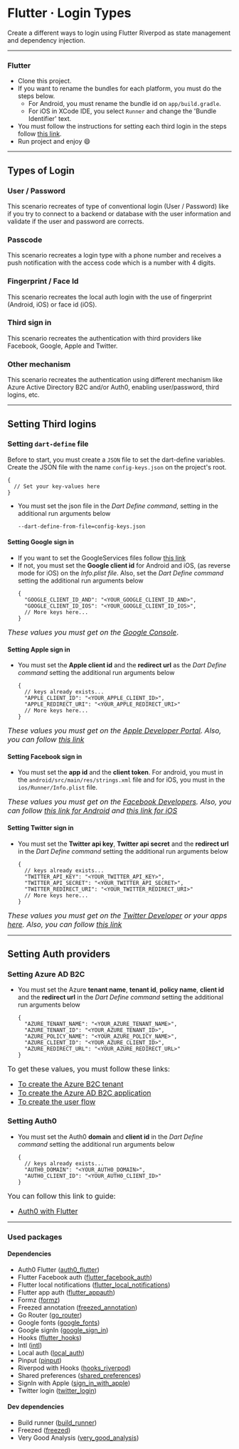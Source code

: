 # Flutter · Login Types

Create a different ways to login using Flutter Riverpod as state management and dependency injection.

------

### Flutter

* Clone this project.
* If you want to rename the bundles for each platform, you must do the steps below.
    * For Android, you must rename the bundle id on ```app/build.gradle```.
    * For iOS in XCode IDE, you select ```Runner``` and change the 'Bundle Identifier' text.
* You must follow the instructions for setting each third login in the steps follow [this link](#setting-third-logins).
* Run project and enjoy :smile:

------

## Types of Login

### User / Password

This scenario recreates of type of conventional login (User / Password) like if you try to connect to a backend or
database with the user information and validate if the user and password are corrects.

### Passcode

This scenario recreates a login type with a phone number and receives a push notification with the access code which is
a number with 4 digits.

### Fingerprint / Face Id

This scenario recreates the local auth login with the use of fingerprint (Android, iOS) or face id (iOS).

### Third sign in

This scenario recreates the authentication with third providers like Facebook, Google, Apple and Twitter.

### Other mechanism

This scenario recreates the authentication using different mechanism like Azure Active Directory B2C and/or Auth0,
enabling user/password, third logins, etc.

------

## Setting Third logins

### Setting `dart-define` file

Before to start, you must create a `JSON` file to set the dart-define variables. Create the JSON file
with the name `config-keys.json` on the project's root.

```json5
{
  // Set your key-values here
}
```

* You must set the json file in the *Dart Define command*, setting in the additional run arguments below
  ```
  --dart-define-from-file=config-keys.json
  ```

#### Setting Google sign in

* If you want to set the GoogleServices files
  follow [this link](https://pub.dev/packages/google_sign_in#platform-integration)
* If not, you must set the **Google client id** for Android and iOS, (as reverse mode for iOS) on the *Info.plist file*.
  Also, set the *Dart Define command* setting the additional run arguments below
  ```json5
  {
    "GOOGLE_CLIENT_ID_AND": "<YOUR_GOOGLE_CLIENT_ID_AND>",
    "GOOGLE_CLIENT_ID_IOS": "<YOUR_GOOGLE_CLIENT_ID_IOS>",
    // More keys here...
  }
  ```

<font size="3">*These values you must get on
the [Google Console](https://console.cloud.google.com/apis/dashboard?project=to-do-app-6da92)*.</font>

#### Setting Apple sign in

* You must set the **Apple client id** and the **redirect url** as the *Dart Define command* setting the additional run
  arguments below
  ```json5
  {
    // keys already exists...
    "APPLE_CLIENT_ID": "<YOUR_APPLE_CLIENT_ID>",
    "APPLE_REDIRECT_URI": "<YOUR_APPLE_REDIRECT_URI>"
    // More keys here...
  }
  ```

<font size="3">*These values you must get on the [Apple Developer Portal](https://developer.apple.com). Also, you can
follow [this link](https://pub.dev/packages/sign_in_with_apple#integration)*</font>

#### Setting Facebook sign in

* You must set the **app id** and the **client token**. For android, you must in
  the ```android/src/main/res/strings.xml``` file and for iOS, you must in the ```ios/Runner/Info.plist``` file.

<font size="3">*These values you must get on the [Facebook Developers](https://developers.facebook.com). Also, you can
follow [this link for Android](https://facebook.meedu.app/docs/5.x.x/android)
and [this link for iOS](https://facebook.meedu.app/docs/5.x.x/ios)*</font>

#### Setting Twitter sign in

* You must set the **Twitter api key**, **Twitter api secret** and the **redirect url** in the *Dart Define command*
  setting the additional run arguments below
  ```json5
  {
    // keys already exists...
    "TWITTER_API_KEY": "<YOUR_TWITTER_API_KEY>",
    "TWITTER_API_SECRET": "<YOUR_TWITTER_API_SECRET>",
    "TWITTER_REDIRECT_URI": "<YOUR_TWITTER_REDIRECT_URI>"
    // More keys here...
  }
  ```

<font size="3">*These values you must get on the [Twitter Developer](https://developer.twitter.com) or your
apps [here](https://developer.twitter.com/en/apps/). Also, you can
follow [this link](https://pub.dev/packages/twitter_login#twitter-configuration)*</font>

------

## Setting Auth providers

### Setting Azure AD B2C

* You must set the Azure **tenant name**, **tenant id**, **policy name**, **client id** and the **redirect url** in the
  *Dart Define command* setting the additional run arguments below
  ```json5
  {
    "AZURE_TENANT_NAME": "<YOUR_AZURE_TENANT_NAME>",
    "AZURE_TENANT_ID": "<YOUR_AZURE_TENANT_ID>",
    "AZURE_POLICY_NAME": "<YOUR_AZURE_POLICY_NAME>",
    "AZURE_CLIENT_ID": "<YOUR_AZURE_CLIENT_ID>",
    "AZURE_REDIRECT_URL": "<YOUR_AZURE_REDIRECT_URL>"
  }
  ```

<font size="3">To get these values, you must follow these links:

* [To create the Azure B2C tenant](https://learn.microsoft.com/en-us/azure/active-directory-b2c/tutorial-create-tenant?WT.mc_id=Portal-Microsoft_AAD_B2CAdmin)
* [To create the Azure AD B2C application](https://learn.microsoft.com/en-us/azure/healthcare-apis/register-application)
* [To create the user flow](https://learn.microsoft.com/en-us/azure/active-directory-b2c/tutorial-create-user-flows?pivots=b2c-user-flow)</font>

### Setting Auth0

* You must set the Auth0 **domain** and **client id** in the *Dart Define command* setting the additional run arguments
  below
  ```json5
  {
    // keys already exists...
    "AUTH0_DOMAIN": "<YOUR_AUTH0_DOMAIN>",
    "AUTH0_CLIENT_ID": "<YOUR_AUTH0_CLIENT_ID>"
  }
  ```

<font size="3">You can follow this link to guide:

* [Auth0 with Flutter](https://auth0.com/docs/quickstart/native/flutter/interactive)</font>

------

### Used packages

#### Dependencies

- Auth0 Flutter ([auth0_flutter](https://pub.dev/packages/auth0_flutter))
- Flutter Facebook auth ([flutter_facebook_auth](https://pub.dev/packages/flutter_facebook_auth))
- Flutter local notifications ([flutter_local_notifications](https://pub.dev/packages/flutter_local_notifications))
- Flutter app auth ([flutter_appauth](https://pub.dev/packages/flutter_appauth))
- Formz ([formz](https://pub.dev/packages/formz))
- Freezed annotation ([freezed_annotation](https://pub.dev/packages/freezed_annotation))
- Go Router ([go_router](https://pub.dev/packages/go_router))
- Google fonts ([google_fonts](https://pub.dev/packages/google_fonts))
- Google signIn ([google_sign_in](https://pub.dev/packages/google_sign_in))
- Hooks ([flutter_hooks](https://pub.dev/packages/flutter_hooks))
- Intl ([intl](https://pub.dev/packages/intl))
- Local auth ([local_auth](https://pub.dev/packages/local_auth))
- Pinput ([pinput](https://pub.dev/packages/pinput))
- Riverpod with Hooks ([hooks_riverpod](https://pub.dev/packages/hooks_riverpod))
- Shared preferences ([shared_preferences](https://pub.dev/packages/shared_preferences))
- SignIn with Apple ([sign_in_with_apple](https://pub.dev/packages/sign_in_with_apple))
- Twitter login ([twitter_login](https://pub.dev/packages/twitter_login))

#### Dev dependencies

- Build runner ([build_runner](https://pub.dev/packages/build_runner))
- Freezed ([freezed](https://pub.dev/packages/freezed))
- Very Good Analysis ([very_good_analysis](https://pub.dev/packages/very_good_analysis))
